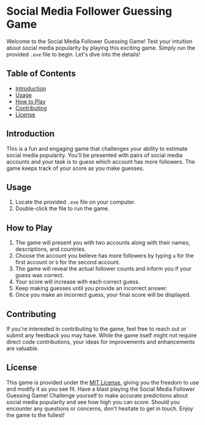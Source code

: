 # Social Media Follower Guessing Game

Welcome to the Social Media Follower Guessing Game! Test your intuition about social media popularity
by playing this exciting game. Simply run the provided `.exe` file to begin. Let's dive into the details!

## Table of Contents

- [Introduction](#introduction)
- [Usage](#usage)
- [How to Play](#how-to-play)
- [Contributing](#contributing)
- [License](#license)

## Introduction

This is a fun and engaging game that challenges your ability to estimate social media popularity. 
You'll be presented with pairs of social media accounts and your task is to guess which account has more followers. 
The game keeps track of your score as you make guesses.

## Usage

1. Locate the provided `.exe` file on your computer.
2. Double-click the file to run the game.

## How to Play

1. The game will present you with two accounts along with their names, descriptions, and countries.
2. Choose the account you believe has more followers by typing `a` for the first account or `b` for the second account.
3. The game will reveal the actual follower counts and inform you if your guess was correct.
4. Your score will increase with each correct guess.
5. Keep making guesses until you provide an incorrect answer.
6. Once you make an incorrect guess, your final score will be displayed.

## Contributing

If you're interested in contributing to the game, feel free to reach out or submit any feedback you may have. 
While the game itself might not require direct code contributions, your ideas for improvements and enhancements are valuable.
## License

This game is provided under the [MIT License](LICENSE), giving you the freedom to use and modify it as you see fit.
Have a blast playing the Social Media Follower Guessing Game! 
Challenge yourself to make accurate predictions about social media popularity and see how high you can score.
Should you encounter any questions or concerns, don't hesitate to get in touch. Enjoy the game to the fullest!
